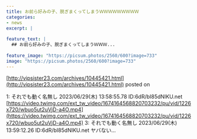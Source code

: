 ```yaml
---
title: お前ら好みの子、脱ぎまくってしまうＷＷＷＷＷＷＷＷＷ
categories:
- news
excerpt: |
  
feature_text: |
  ## お前ら好みの子、脱ぎまくってしまうＷＷＷ...
  
feature_image: "https://picsum.photos/2560/600?image=733"
image: "https://picsum.photos/2560/600?image=733"
---
```


[http://vipsister23.com/archives/10445421.html](http://vipsister23.com/archives/10445421.html)
posted on 

<!--more-->

1: それでも動く名無し 2023/06/29(木) 13:58:55.78 ID:6dR/bI85dNIKU.net [https://video.twimg.com/ext_tw_video/1674164568820703232/pu/vid/1226x720/wbuo5ut2uVjD-a4O.mp4](https://video.twimg.com/ext_tw_video/1674164568820703232/pu/vid/1226x720/wbuo5ut2uVjD-a4O.mp4) 3: それでも動く名無し 2023/06/29(木) 13:59:12.26 ID:6dR/bI85dNIKU.net ヤバない...
